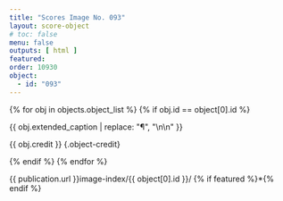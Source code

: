 ```yaml
---
title: "Scores Image No. 093"
layout: score-object
# toc: false
menu: false
outputs: [ html ]
featured: 
order: 10930
object:
  - id: "093"
---
```


{% for obj in objects.object_list %}
{% if obj.id == object[0].id %}

{{ obj.extended_caption | replace: "¶", "\n\n" }}

{{ obj.credit }} {.object-credit}

{% endif %}
{% endfor %}

<div class="object-credit object-url is-print-only">

{{ publication.url }}image-index/{{ object[0].id }}/ {% if featured %}*{% endif %}

</div>
